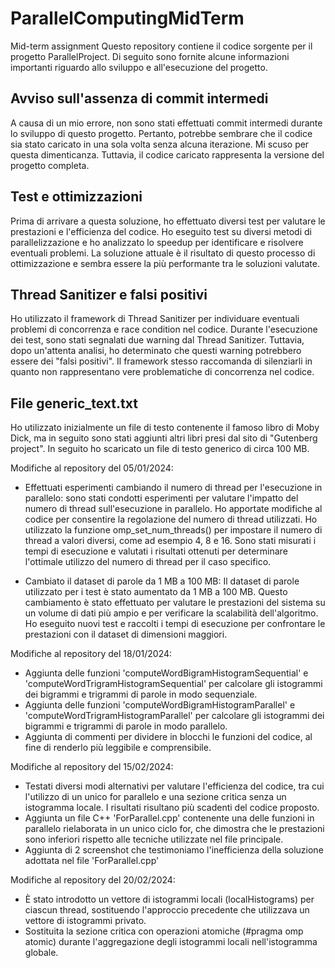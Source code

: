 # ParallelComputingMidTerm
Mid-term assignment
Questo repository contiene il codice sorgente per il progetto ParallelProject. Di seguito sono fornite alcune informazioni importanti riguardo allo sviluppo e all'esecuzione del progetto.

## Avviso sull'assenza di commit intermedi

A causa di un mio errore, non sono stati effettuati commit intermedi durante lo sviluppo di questo progetto. Pertanto, potrebbe sembrare che il codice sia stato caricato in una sola volta senza alcuna iterazione. 
Mi scuso per questa dimenticanza. Tuttavia, il codice caricato rappresenta la versione del progetto completa.

## Test e ottimizzazioni

Prima di arrivare a questa soluzione, ho effettuato diversi test per valutare le prestazioni e l'efficienza del codice. Ho eseguito test su diversi metodi di parallelizzazione e ho analizzato lo speedup
per identificare e risolvere eventuali problemi. La soluzione attuale è il risultato di questo processo di ottimizzazione e sembra essere la più performante tra le soluzioni valutate.

## Thread Sanitizer e falsi positivi

Ho utilizzato il framework di Thread Sanitizer per individuare eventuali problemi di concorrenza e race condition nel codice. 
Durante l'esecuzione dei test, sono stati segnalati due warning dal Thread Sanitizer. Tuttavia, dopo un'attenta analisi, 
ho determinato che questi warning potrebbero essere dei "falsi positivi". Il framework stesso raccomanda di silenziarli in quanto non rappresentano vere problematiche di concorrenza nel codice. 

## File generic_text.txt

Ho utilizzato inizialmente un file di testo contenente il famoso libro di Moby Dick, ma in seguito sono stati aggiunti altri libri presi dal sito di "Gutenberg project". In seguito ho scaricato un file
di testo generico di circa 100 MB.

Modifiche al repository del 05/01/2024:

- Effettuati esperimenti cambiando il numero di thread per l'esecuzione in parallelo: sono stati condotti esperimenti per valutare l'impatto del numero di thread sull'esecuzione in parallelo. Ho apportate modifiche al codice per consentire la regolazione del numero di thread utilizzati. Ho utilizzato la funzione omp_set_num_threads() per impostare il numero di thread a valori diversi, come ad esempio 4, 8 e 16. Sono stati misurati i tempi di esecuzione e valutati i risultati ottenuti per determinare l'ottimale utilizzo del numero di thread per il caso specifico.

- Cambiato il dataset di parole da 1 MB a 100 MB: Il dataset di parole utilizzato per i test è stato aumentato da 1 MB a 100 MB. Questo cambiamento è stato effettuato per valutare le prestazioni del sistema su un volume di dati più ampio e per verificare la scalabilità dell'algoritmo. Ho eseguito nuovi test e raccolti i tempi di esecuzione per confrontare le prestazioni con il dataset di dimensioni maggiori.

Modifiche al repository del 18/01/2024:
- Aggiunta delle funzioni 'computeWordBigramHistogramSequential' e 'computeWordTrigramHistogramSequential' per calcolare gli istogrammi dei bigrammi e trigrammi di parole in modo sequenziale.
- Aggiunta delle funzioni 'computeWordBigramHistogramParallel' e 'computeWordTrigramHistogramParallel' per calcolare gli istogrammi dei bigrammi e trigrammi di parole in modo parallelo.
- Aggiunta di commenti per dividere in blocchi le funzioni del codice, al fine di renderlo più leggibile e comprensibile.

Modifiche al repository del 15/02/2024:
- Testati diversi modi alternativi per valutare l'efficienza del codice, tra cui l'utilizzo di un unico for parallelo e una sezione critica senza un istogramma locale. I risultati risultano più scadenti del codice proposto.
- Aggiunta un file C++ 'ForParallel.cpp' contenente una delle funzioni in parallelo rielaborata in un unico ciclo for, che dimostra che le prestazioni sono inferiori rispetto alle tecniche utilizzate nel file principale.
- Aggiunta di 2 screenshot che testimoniamo l'inefficienza della soluzione adottata nel file 'ForParallel.cpp'
 
Modifiche al repository del 20/02/2024:
- È stato introdotto un vettore di istogrammi locali (localHistograms) per ciascun thread, sostituendo l'approccio precedente che utilizzava un vettore di istogrammi privato.
- Sostituita la sezione critica con operazioni atomiche (#pragma omp atomic) durante l'aggregazione degli istogrammi locali nell'istogramma globale. 
